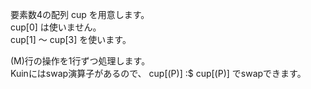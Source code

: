 要素数4の配列 cup を用意します。  
cup[0] は使いません。  
cup[1] ～ cup[3] を使います。

\(M\)行の操作を1行ずつ処理します。  
Kuinにはswap演算子があるので、 cup[\(P\)] :$ cup[\(P\)] でswapできます。